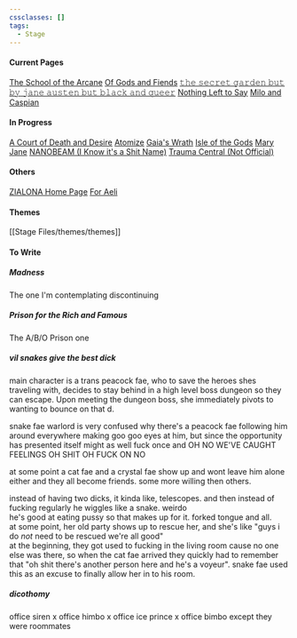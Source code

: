 ```yaml
---
cssclasses: []
tags:
  - Stage
---
```

#### Current Pages
[The School of the Arcane](Dreams/01%20The%20School%20of%20the%20Arcane/The%20School%20of%20the%20Arcane.md)
[Of Gods and Fiends](Dreams/02%20Of%20Gods%20and%20Fiends/Of%20Gods%20and%20Fiends.md)
[𝚝𝚑𝚎 𝚜𝚎𝚌𝚛𝚎𝚝 𝚐𝚊𝚛𝚍𝚎𝚗 𝚋𝚞𝚝 𝚋𝚢 𝚓𝚊𝚗𝚎 𝚊𝚞𝚜𝚝𝚎𝚗 𝚋𝚞𝚝 𝚋𝚕𝚊𝚌𝚔 𝚊𝚗𝚍 𝚚𝚞𝚎𝚎𝚛](Dreams/03%20The%20Secret%20Garden/𝚝𝚑𝚎%20𝚜𝚎𝚌𝚛𝚎𝚝%20𝚐𝚊𝚛𝚍𝚎𝚗%20𝚋𝚞𝚝%20𝚋𝚢%20𝚓𝚊𝚗𝚎%20𝚊𝚞𝚜𝚝𝚎𝚗%20𝚋𝚞𝚝%20𝚋𝚕𝚊𝚌𝚔%20𝚊𝚗𝚍%20𝚚𝚞𝚎𝚎𝚛.md)
[Nothing Left to Say](Dreams/04%20Nothing%20Left%20to%20Say/Nothing%20Left%20to%20Say.md)
[Milo and Caspian](Dreams/05%20Milo%20&%20Caspian/Milo%20and%20Caspian.md)

#### In Progress
[A Court of Death and Desire](Dreams/A%20Court%20of%20Death%20and%20Desire.md)
[Atomize](Dreams/Atomize.md)
[Gaia's Wrath](Dreams/Gaia's%20Wrath.md)
[Isle of the Gods](Dreams/Isle%20of%20the%20Gods.md)
[Mary Jane](Dreams/Mary%20Jane.md)
[NANOBEAM (I Know it's a Shit Name)](Dreams/NANOBEAM%20(I%20Know%20it's%20a%20Shit%20Name).md)
[Trauma Central (Not Official)](Dreams/Trauma%20Central%20(Not%20Official).md)

#### Others
[ZIALONA Home Page](ZIALONA%20Home%20Page.md)
[For Aeli](For%20Aeli.md)

#### Themes
[[Stage Files/themes/themes]]

#### To Write
##### Madness
The one I'm contemplating discontinuing

##### Prison for the Rich and Famous
The A/B/O Prison one

##### vil snakes give the best dick
main character is a trans peacock fae, who to save the heroes shes traveling with, decides to stay behind in a high level boss dungeon so they can escape. Upon meeting the dungeon boss, she immediately pivots to wanting to bounce on that d.  

snake fae warlord is very confused why there's a peacock fae following him around everywhere making goo goo eyes at him, but since the opportunity has presented itself might as well fuck once and OH NO WE'VE CAUGHT FEELINGS OH SHIT OH FUCK ON NO  

at some point a cat fae and a crystal fae show up and wont leave him alone either and they all become friends. some more willing then others.  
  
instead of having two dicks, it kinda like, telescopes. and then instead of fucking regularly he wiggles like a snake. weirdo  
he's good at eating pussy so that makes up for it. forked tongue and all.  
at some point, her old party shows up to rescue her, and she's like "guys i do *not* need to be rescued we're all good"  
at the beginning, they got used to fucking in the living room cause no one else was there, so when the cat fae arrived they quickly had to remember that "oh shit there's another person here and he's a voyeur". snake fae used this as an excuse to finally allow her in to his room.

##### dicothomy
office siren x office himbo x office ice prince x office bimbo except they were roommates